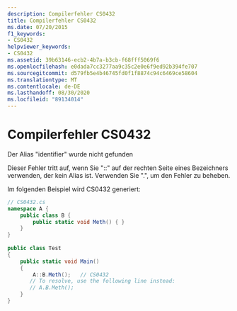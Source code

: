 ```yaml
---
description: Compilerfehler CS0432
title: Compilerfehler CS0432
ms.date: 07/20/2015
f1_keywords:
- CS0432
helpviewer_keywords:
- CS0432
ms.assetid: 39b63146-ecb2-4b7a-b3cb-f68fff5069f6
ms.openlocfilehash: e0dada7cc3277aa9c35c2e0e6f9ed92b394fe707
ms.sourcegitcommit: d579fb5e4b46745fd0f1f8874c94c6469ce58604
ms.translationtype: MT
ms.contentlocale: de-DE
ms.lasthandoff: 08/30/2020
ms.locfileid: "89134014"
---
```

# <a name="compiler-error-cs0432"></a>Compilerfehler CS0432
Der Alias "identifier" wurde nicht gefunden  
  
 Dieser Fehler tritt auf, wenn Sie "::" auf der rechten Seite eines Bezeichners verwenden, der kein Alias ist. Verwenden Sie ".", um den Fehler zu beheben.  
  
 Im folgenden Beispiel wird CS0432 generiert:  
  
```csharp  
// CS0432.cs  
namespace A {  
    public class B {  
        public static void Meth() { }  
    }  
}  
  
public class Test  
{  
    public static void Main()  
    {  
        A::B.Meth();   // CS0432  
       // To resolve, use the following line instead:  
       // A.B.Meth();  
    }  
}  
```
